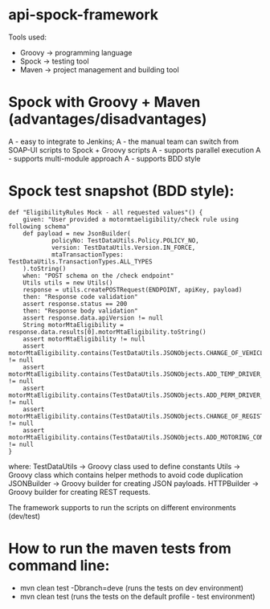 # api-spock-framework

Tools used:
- Groovy -> programming language
- Spock -> testing tool
- Maven -> project management and building tool

# Spock with Groovy + Maven (advantages/disadvantages)
A - easy to integrate to Jenkins;
A - the manual team can switch from SOAP-UI scripts to Spock + Groovy scripts 
A - supports parallel execution
A - supports multi-module approach
A - supports BDD style

# Spock test snapshot (BDD style):
```
def "EligibilityRules Mock - all requested values"() {
    given: "User provided a motormtaeligibility/check rule using following schema"
    def payload = new JsonBuilder(
            policyNo: TestDataUtils.Policy.POLICY_NO,
            version: TestDataUtils.Version.IN_FORCE,
            mtaTransactionTypes: TestDataUtils.TransactionTypes.ALL_TYPES
    ).toString()
    when: "POST schema on the /check endpoint"
    Utils utils = new Utils()
    response = utils.createPOSTRequest(ENDPOINT, apiKey, payload)
    then: "Response code validation"
    assert response.status == 200
    then: "Response body validation"
    assert response.data.apiVersion != null
    String motorMtaEligibility = response.data.results[0].motorMtaEligibility.toString()
    assert motorMtaEligibility != null
    assert motorMtaEligibility.contains(TestDataUtils.JSONObjects.CHANGE_OF_VEHICLE_ALLOWED) != null
    assert motorMtaEligibility.contains(TestDataUtils.JSONObjects.ADD_TEMP_DRIVER_ALLOWED) != null
    assert motorMtaEligibility.contains(TestDataUtils.JSONObjects.ADD_PERM_DRIVER_ALLOWED) != null
    assert motorMtaEligibility.contains(TestDataUtils.JSONObjects.CHANGE_OF_REGISTRATION_ALLOWED) != null
    assert motorMtaEligibility.contains(TestDataUtils.JSONObjects.ADD_MOTORING_CONVICTION_ALLOWED) != null
}
```
where: 
TestDataUtils -> Groovy class used to define constants 
Utils -> Groovy class which contains helper methods to avoid code duplication
JSONBuilder -> Groovy builder for creating JSON payloads.
HTTPBuilder -> Groovy builder for creating REST requests.

The framework supports to run the scripts on different environments (dev/test)

# How to run the maven tests from command line: 
- mvn clean test -Dbranch=deve (runs the tests on dev environment)
- mvn clean test (runs the tests on the default profile - test environment)
